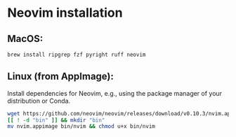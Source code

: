 # Neovim installation

## MacOS:

```bash
brew install ripgrep fzf pyright ruff neovim
```

## Linux (from AppImage):

Install dependencies for Neovim, e.g., using the package manager of your distribution or Conda.

```bash
wget https://github.com/neovim/neovim/releases/download/v0.10.3/nvim.appimage
[[ ! -d "bin" ]] && mkdir "bin"
mv nvim.appimage bin/nvim && chmod u+x bin/nvim
```
